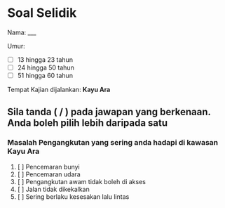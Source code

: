# Soal Selidik

Nama: ___

Umur:

- [ ] 13 hingga 23 tahun
- [ ] 24 hingga 50 tahun
- [ ] 51 hingga 60 tahun

Tempat Kajian dijalankan: **Kayu Ara**

## Sila tanda ( / ) pada jawapan yang berkenaan. Anda boleh pilih lebih daripada satu

### Masalah Pengangkutan yang sering anda hadapi di kawasan Kayu Ara

1. [ ] Pencemaran bunyi
2. [ ] Pencemaran udara
3. [ ] Pengangkutan awam tidak boleh di akses
4. [ ] Jalan tidak dikekalkan
5. [ ] Sering berlaku kesesakan lalu lintas
